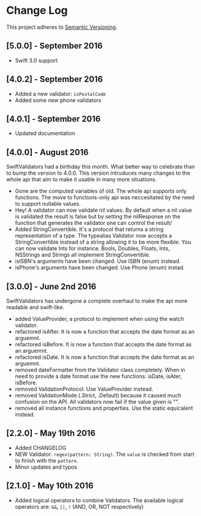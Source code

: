 # Change Log
This project adheres to [Semantic Versioning](http://semver.org/).

## [5.0.0] - September 2016

- Swift 3.0 support

## [4.0.2] - September 2016

- Added a new validator: `isPostalCode`
- Added some new phone validators

## [4.0.1] - September 2016

- Updated documentation

## [4.0.0] - August 2016

SwiftValidators had a birthday this month. What better way to celebrate than to bump the version to 4.0.0. 
This version intruduces many changes to the whole api that aim to make it usable in many more situations.

- Gone are the computed variables of old. The whole api supports only functions. The move to functions-only api was neccesitated by the need to support nullable values.
- Hey! A validator can now validate nil values. By default when a nil value is validated the result is false but by setting the nilResponse on the function that generates the validator one can control the result/
- Added StringConvertible. It's a protocol that returns a string representation of a type. The typealias Validator now accepts a StringConvertible instead of a string allowing it to be more flexible. You can now validate Ints for instance. Bools, Doubles, Floats, Ints, NSStrings and Strings all implement StringConvertible.
- isISBN's arguments have been changed. Use ISBN (enum) instead.
- isPhone's arguments have been changed. Use Phone (enum) instad.


## [3.0.0] - June 2nd 2016

SwiftValidators has undergone a complete overhaul to make the api more readable and swift-like.

- added ValueProvider, a protocol to implement when using the watch validator.
- refactored isAfter. It is now a function that accepts the date format as an arguemnt.
- refactored isBefore. It is now a function that accepts the date format as an arguemnt.
- refactored isDate. It is now a function that accepts the date format as an arguemnt.
- removed dateFormatter from the Validator class completely. When in need to provide a date format use the new functions: isDate, isAter, isBefore.
- removed ValidationProtocol. Use ValueProvider instead.
- removed ValidationMode (.Strict, .Default) because it caused much confusion on the API. All validators now fail if the value given is "".
- removed all instance functions and properties. Use the static equicalent instead.

## [2.2.0] - May 19th 2016
- Added CHANGELOG
- NEW Validator: `regex(pattern: String)`. The `value` is checked from start to finish with the `pattern`.
- Minor updates and typos


## [2.1.0] - May 10th 2016
- Added logical operators to combine Validators. The available logical operators are: `&&`,  `||`, `!` (AND, OR, NOT respectively)
